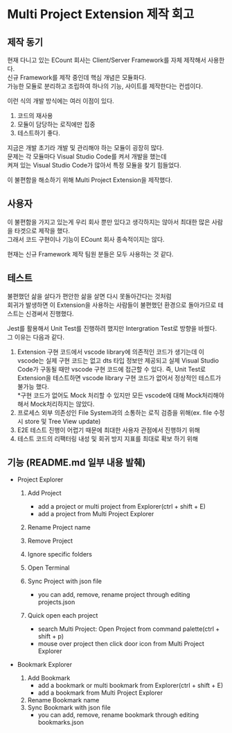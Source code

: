 # Multi Project Extension 제작 회고

## 제작 동기

현재 다니고 있는 ECount 회사는 Client/Server Framework를 자체 제작해서 사용한다.  
신규 Framework를 제작 중인데 핵심 개념은 모듈화다.  
가능한 모듈로 분리하고 조립하여 하나의 기능, 사이트를 제작한다는 컨셉이다.

이런 식의 개발 방식에는 여러 이점이 있다.

1. 코드의 재사용
2. 모듈이 담당하는 로직에만 집중
3. 테스트하기 좋다.

지금은 개발 초기라 개발 및 관리해야 하는 모듈이 굉장히 많다.  
문제는 각 모듈마다 Visual Studio Code를 켜서 개발을 했는데  
켜져 있는 Visual Studio Code가 많아서 특정 모듈을 찾기 힘들었다.

이 불편함을 해소하기 위해 Multi Project Extension을 제작했다.

## 사용자

이 불편함을 가지고 있는게 우리 회사 뿐만 있다고 생각하지는 않아서 최대한 많은 사람을 타겟으로 제작을 했다.  
그래서 코드 구현이나 기능이 ECount 회사 종속적이지는 않다.

현재는 신규 Framework 제작 팀원 분들은 모두 사용하는 것 같다.

## 테스트

불편했던 삶을 살다가 편안한 삶을 살면 다시 못돌아간다는 것처럼  
회귀가 발생하면 이 Extension을 사용하는 사람들이 불편했던 환경으로 돌아가므로 테스트는 신경써서 진행했다.

Jest를 활용해서 Unit Test를 진행하려 했지만 Intergration Test로 방향을 바꿨다.  
그 이유는 다음과 같다.

1. Extension 구현 코드에서 vscode library에 의존적인 코드가 생기는데 이 vscode는 실제 구현 코드는 없고 dts 타입 정보만 제공되고 실제 Visual Studio Code가 구동될 때만 vscode 구현 코드에 접근할 수 있다.
   즉, Unit Test로 Extension을 테스트하면 vscode library 구현 코드가 없어서 정상적인 테스트가 불가능 했다.  
   \*구현 코드가 없어도 Mock 처리할 수 있지만 모든 vscode에 대해 Mock처리해야 해서 Mock처리하지는 않았다.
2. 프로세스 외부 의존성인 File System과의 소통하는 로직 검증을 위해(ex. file 수정 시 store 및 Tree View update)
3. E2E 테스트 진행이 어렵기 때문에 최대한 사용자 관점에서 진행하기 위해
4. 테스트 코드의 리팩터링 내성 및 회귀 방지 지표를 최대로 확보 하기 위해

## 기능 (README.md 일부 내용 발췌)

- Project Explorer

  1. Add Project

     - add a project or multi project from Explorer(ctrl + shift + E)
     - add a project from Multi Project Explorer

  2. Rename Project name

  3. Remove Project
  4. Ignore specific folders
  5. Open Terminal
  6. Sync Project with json file

     - you can add, remove, rename project through editing projects.json

  7. Quick open each project

     - search Multi Project: Open Project from command palette(ctrl + shift + p)
     - mouse over project then click door icon from Multi Project Explorer

- Bookmark Explorer

  1. Add Bookmark
     - add a bookmark or multi bookmark from Explorer(ctrl + shift + E)
     - add a bookmark from Multi Project Explorer
  2. Rename Bookmark name
  3. Sync Bookmark with json file
     - you can add, remove, rename bookmark through editing bookmarks.json
